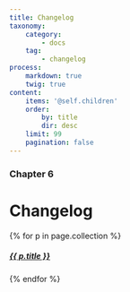 ```yaml
---
title: Changelog
taxonomy:
    category:
        - docs
    tag:
        - changelog
process:
    markdown: true
    twig: true
content:
    items: '@self.children'
    order:
        by: title
        dir: desc
    limit: 99
    pagination: false
---
```


### Chapter 6

# Changelog

{% for p in page.collection %}
##### [ {{ p.title }}]({{p.link}})
{% endfor %}